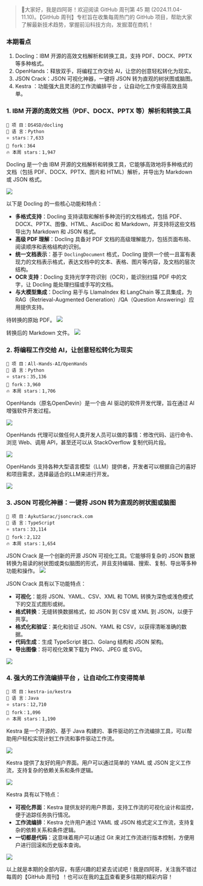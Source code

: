
> 👋大家好，我是四阿哥！欢迎阅读 GitHub 周刊第 45 期 (2024.11.04-11.10)。【GitHub 周刊】专栏旨在收集每周热门的 GitHub 项目，帮助大家了解最新技术趋势，掌握前沿科技方向，发掘潜在商机！

### 本期看点
1. Docling：IBM 开源的高效文档解析和转换工具，支持 PDF、DOCX、PPTX 等多种格式。
2. OpenHands：释放双手，将编程工作交给 AI，让您的创意轻松转化为现实。
3. JSON Crack：JSON 可视化神器，一键将 JSON 转为直观的树状图或脑图。
4. Kestra ：功能强大且灵活的工作流编排平台 ，让自动化工作变得高效且简单。


### 1. IBM 开源的高效文档（PDF、DOCX、PPTX 等）解析和转换工具

```text
🎯 项 目：DS4SD/docling 
🔨 语 言：Python
⭐ stars：7,633
🍴 fork：364
🔥 本周 stars：1,947
```

Docling 是一个由 IBM 开源的文档解析和转换工具，它能够高效地将多种格式的文档（包括 PDF、DOCX、PPTX、图片和 HTML）解析，并导出为 Markdown 或 JSON 格式。

![](../../attachments/GitHub%20周刊第45期-ibm01.png)

以下是 Docling 的一些核心功能和特点：
- **多格式支持**：Docling 支持读取和解析多种流行的文档格式，包括 PDF、DOCX、PPTX、图像、HTML、AsciiDoc 和 Markdown，并支持将这些文档导出为 Markdown 和 JSON 格式。
- **高级 PDF 理解**：Docling 具备对 PDF 文档的高级理解能力，包括页面布局、阅读顺序和表格结构的识别。
- **统一文档表示**：基于 `DoclingDocument` 格式，Docling 提供一个统一且富有表现力的文档表示格式，表达文档中的文本、表格、图片等内容，及文档的层次结构。
- **OCR 支持**：Docling 支持光学字符识别（OCR），能识别扫描 PDF 中的文字，让 Docling 能处理扫描或手写的文档。
- **与大模型集成**：Docling 易于与 LlamaIndex 和 LangChain 等工具集成，为 RAG（Retrieval-Augmented Generation）/QA（Question Answering）应用提供支持。

待转换的原始 PDF。
![](../../attachments/GitHub%20周刊第45期-ibm01-1.png)

转换后的 Markdown 文件。
![](../../attachments/GitHub%20周刊第45期-ibm02.png)

### 2. 将编程工作交给 AI，让创意轻松转化为现实

```text
🎯 项 目：All-Hands-AI/OpenHands
🔨 语 言：Python
⭐ stars：35,136
🍴 fork：3,960
🔥 本周 stars：1,706
```

OpenHands（原名OpenDevin）是一个由 AI 驱动的软件开发代理，旨在通过 AI 增强软件开发过程。

![](../../attachments/GitHub%20周刊第45期-openhans01.png)

OpenHands 代理可以做任何人类开发人员可以做的事情：修改代码、运行命令、浏览 Web、调用 API，甚至还可以从 StackOverflow 复制代码片段。

![](../../attachments/GitHub%20周刊第45期-openhands02.png)

OpenHands 支持各种大型语言模型（LLM）提供者，开发者可以根据自己的喜好和项目需求，选择最适合的LLM来进行开发。

![](../../attachments/GitHub%20周刊第45期-openhands03.png)


### 3. JSON 可视化神器：一键将 JSON 转为直观的树状图或脑图

```text
🎯 项 目：AykutSarac/jsoncrack.com
🔨 语 言：TypeScript
⭐ stars：33,114
🍴 fork：2,122
🔥 本周 stars：1,654
```

JSON Crack 是一个创新的开源 JSON 可视化工具。它能够将复杂的 JSON 数据转换为易读的树状图或类似脑图的形式，并且支持编辑、搜索、复制、导出等多种功能和操作。
![](../../attachments/GitHub%20周刊第45期-json01.png)

JSON Crack 具有以下功能特点：
- **可视化**：能将 JSON、YAML、CSV、XML 和 TOML 转换为深色或浅色模式下的交互式图形或树。
- **格式转换**：无缝转换数据格式，如 JSON 到 CSV 或 XML 到 JSON，以便于共享。
- **格式化和验证**：美化和验证 JSON、YAML 和 CSV，以获得清晰准确的数据。
- **代码生成**：生成 TypeScript 接口、Golang 结构和 JSON 架构。
- **导出图像**：将可视化效果下载为 PNG、JPEG 或 SVG。

![](../../attachments/GitHub%20周刊第45期-json02.png)


### 4. 强大的工作流编排平台 ，让自动化工作变得简单

```text
🎯 项 目：kestra-io/kestra
🔨 语 言：Java
⭐ stars：12,710
🍴 fork：1,096
🔥 本周 stars：1,190
```

Kestra 是一个开源的、基于 Java 构建的、事件驱动的工作流编排工具，可以帮助用户轻松实现计划工作流和事件驱动工作流。

![](../../attachments/GitHub%20周刊第45期-kestra01.png)

Kestra 提供了友好的用户界面。用户可以通过简单的 YAML 或 JSON 定义工作流，支持复杂的依赖关系和条件逻辑。

![](../../attachments/GitHub%20周刊第45期-kestra02.png)

Kestra 具有以下特点：
- **可视化界面**：Kestra 提供友好的用户界面，支持工作流的可视化设计和监控，便于追踪任务执行情况。
- **工作流编排**：Kestra 允许用户通过 YAML 或 JSON 格式定义工作流，支持复杂的依赖关系和条件逻辑。
- **一切都是代码**：这意味着用户可以通过 Git 来对工作流进行版本控制，方便用户进行回滚和历史版本查询。

![](../../attachments/GitHub%20周刊第45期-kestra03.png)


以上就是本期的全部内容，有感兴趣的赶紧去试试吧！我是四阿哥，关注我不错过每周的【GitHub 周刊】！也可以在我的[主页](https://siage.netlify.app/)查看更多往期的精彩内容！


